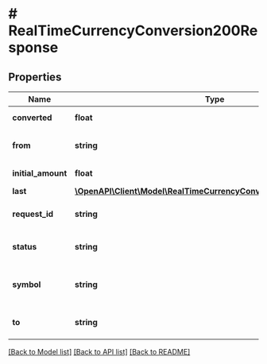 # # RealTimeCurrencyConversion200Response

## Properties

Name | Type | Description | Notes
------------ | ------------- | ------------- | -------------
**converted** | **float** | The result of the conversion. |
**from** | **string** | The \&quot;from\&quot; currency symbol. |
**initial_amount** | **float** | The amount to convert. |
**last** | [**\OpenAPI\Client\Model\RealTimeCurrencyConversion200ResponseLast**](RealTimeCurrencyConversion200ResponseLast.md) |  | [optional]
**request_id** | **string** | A request id assigned by the server. |
**status** | **string** | The status of this request&#39;s response. |
**symbol** | **string** | The symbol pair that was evaluated from the request. |
**to** | **string** | The \&quot;to\&quot; currency symbol. |

[[Back to Model list]](../../README.md#models) [[Back to API list]](../../README.md#endpoints) [[Back to README]](../../README.md)
